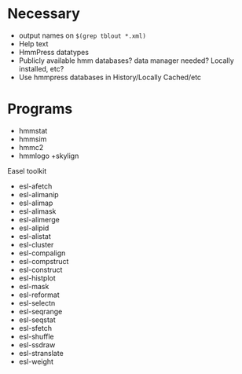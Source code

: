 # Necessary

- output names on `$(grep tblout *.xml)`
- Help text
- HmmPress datatypes
- Publicly available hmm databases? data manager needed? Locally installed, etc?
- Use hmmpress databases in History/Locally Cached/etc

# Programs

- hmmstat
- hmmsim
- hmmc2
- hmmlogo +skylign

Easel toolkit

- esl-afetch
- esl-alimanip
- esl-alimap
- esl-alimask
- esl-alimerge
- esl-alipid
- esl-alistat
- esl-cluster
- esl-compalign
- esl-compstruct
- esl-construct
- esl-histplot
- esl-mask
- esl-reformat
- esl-selectn
- esl-seqrange
- esl-seqstat
- esl-sfetch
- esl-shuffle
- esl-ssdraw
- esl-stranslate
- esl-weight
